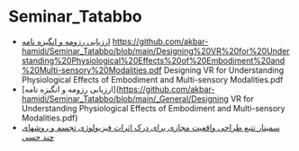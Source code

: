 # Seminar_Tatabbo
- [ارزیابی رزومه و انگیزه نامه](https://github.com/akbar-hamidi/PNU_4001_AR/blob/main/_General/AH_CV_CheckList_AR_4001.pdf)
https://github.com/akbar-hamidi/Seminar_Tatabbo/blob/main/Designing%20VR%20for%20Understanding%20Physiological%20Effects%20of%20Embodiment%20and%20Multi-sensory%20Modalities.pdf
Designing VR for Understanding Physiological Effects of Embodiment and Multi-sensory Modalities.pdf
- [ارزیابی رزومه و انگیزه نامه](https://github.com/akbar-hamidi/Seminar_Tatabbo/blob/main/_General/Designing VR for Understanding Physiological Effects of Embodiment and Multi-sensory Modalities.pdf)
- [سمینار تتبع  طراحی واقعیت مجازی برای درک اثرات فیزیولوژی تجسم و روشهای چند حسی ](https://github.com/akbar-hamidi/Seminar_Tatabbo/blob/main/Seminar_TaTaBo_akbar_hamidi.pdf)
